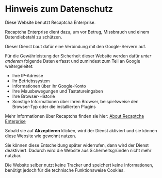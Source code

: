 # Hinweis zum Datenschutz

Diese Website benutzt Recaptcha Enterprise.

Recaptcha Enterprise dient dazu, um vor Betrug, Missbrauch und einem Datendiebstahl zu schützen.

Dieser Dienst baut dafür eine Verbindung mit den Google-Servern auf.

Für die Gewährleistung der Sicherheit dieser Website werden dafür *unter anderem* folgende Daten erfasst und zumindest zum Teil an Google weitergeleitet:

- Ihre IP-Adresse
- Ihr Betriebssystem
- Informationen über ihr Google-Konto
- Ihre Mausbewegungen und Tastatureingaben
- Ihre Browser-Historie
- Sonstige Informationen über ihren Browser, beispielsweise den Browser-Typ oder die installierten Plugins

Mehr Informationen über Recaptcha finden sie hier: [About Recaptcha Enterprise](https://www.google.com/recaptcha/about/)

Sobald sie auf **Akzeptieren** klicken, wird der Dienst aktiviert und sie können diese Website wie gewohnt nutzen.

Sie können diese Entscheidung später widerrufen, dann wird der Dienst deaktiviert. Dadurch wird die Website aus Sicherheitsgründen nicht mehr nutzbar.

Die Website selber nutzt keine Tracker und speichert keine Informationen, benötigt jedoch für die technische Funktionsweise Cookies.
